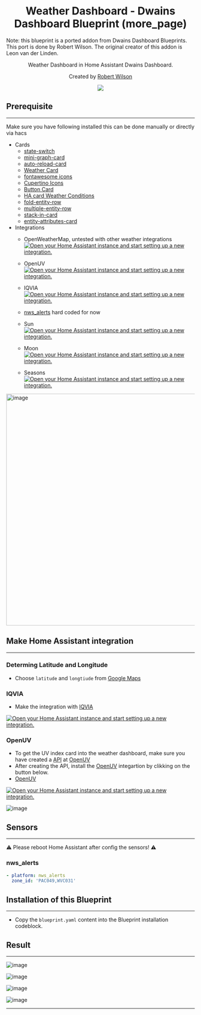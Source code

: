 <h1 align="center">Weather Dashboard - Dwains Dashboard Blueprint (more_page)</h1> 

Note: this blueprint is a ported addon from Dwains Dashboard Blueprints. This port is done by Robert Wilson. The original creator of this addon is Leon van der Linden.


<p align="center">Weather Dashboard in Home Assistant Dwains Dashboard.</p>


<p align="center">Created by <a href="https://github.com/rwilson131">Robert Wilson</a>
</p> 


<p align="center">
  <img src="https://user-images.githubusercontent.com/77990847/118019312-21797000-b359-11eb-8723-c4c2e49f4e7b.png" />
</p>






## Prerequisite
---
Make sure you have following installed this can be done manually or directly via hacs
- Cards
    - [state-switch](https://github.com/thomasloven/lovelace-state-switch)
    - [mini-graph-card](https://github.com/kalkih/mini-graph-card)
    - [auto-reload-card](https://github.com/ben8p/lovelace-auto-reload-card)
    - [Weather Card](https://github.com/bramkragten/weather-card)
    - [fontawesome icons](https://github.com/thomasloven/hass-fontawesome)
    - [Cupertino Icons](https://github.com/menahishayan/HomeAssistant-Cupertino-Icons)
    - [Button Card](https://github.com/custom-cards/button-card)
    - [HA card Weather Conditions](https://github.com/r-renato/ha-card-weather-conditions)
    - [fold-entity-row](https://github.com/thomasloven/lovelace-fold-entity-row)
    - [multiple-entity-row](https://github.com/benct/lovelace-multiple-entity-row)
    - [stack-in-card](https://github.com/custom-cards/stack-in-card)
    - [entity-attributes-card](https://github.com/custom-cards/entity-attributes-card)
- Integrations
    - OpenWeatherMap, untested with other weather integrations [![Open your Home Assistant instance and start setting up a new integration.](https://my.home-assistant.io/badges/config_flow_start.svg)](https://my.home-assistant.io/redirect/config_flow_start?domain=openweathermap)
    
    - OpenUV [![Open your Home Assistant instance and start setting up a new integration.](https://my.home-assistant.io/badges/config_flow_start.svg)](https://my.home-assistant.io/redirect/config_flow_start/?domain=openuv)

    - IQVIA [![Open your Home Assistant instance and start setting up a new integration.](https://my.home-assistant.io/badges/config_flow_start.svg)](https://my.home-assistant.io/redirect/config_flow_start/?domain=openuv)

    - [nws_alerts](https://github.com/finity69x2/nws_alerts) hard coded for now
    
    - Sun [![Open your Home Assistant instance and start setting up a new integration.](https://my.home-assistant.io/badges/config_flow_start.svg)](https://my.home-assistant.io/redirect/config_flow_start/?domain=sun)

    - Moon [![Open your Home Assistant instance and start setting up a new integration.](https://my.home-assistant.io/badges/config_flow_start.svg)](https://my.home-assistant.io/redirect/config_flow_start/?domain=moon)

    - Seasons [![Open your Home Assistant instance and start setting up a new integration.](https://my.home-assistant.io/badges/config_flow_start.svg)](https://my.home-assistant.io/redirect/config_flow_start/?domain=seasons)


<img width="618" alt="image" src="https://user-images.githubusercontent.com/77990847/114733529-b6ca1a00-9d43-11eb-876a-6f4beda466ec.png">



## Make Home Assistant integration 
---

### Determing Latitude and Longitude

- Choose `latitude` and `longtiude` from  [Google Maps](https://support.google.com/maps/answer/18539?hl=en&co=GENIE.Platform=Desktop) 

### IQVIA 
- Make the integration with [IQVIA](https://www.home-assistant.io/integrations/iqvia/)

[![Open your Home Assistant instance and start setting up a new integration.](https://my.home-assistant.io/badges/config_flow_start.svg)](https://my.home-assistant.io/redirect/config_flow_start?domain=iqvia)

### OpenUV
- To get the UV index card into the weather dashboard, make sure you have created a [API](https://www.openuv.io/) at [OpenUV](https://www.openuv.io/)
- After creating the API, install the [OpenUV](https://www.openuv.io/) integartion by clikking on the button below.
- [OpenUV](https://github.com/LRvdLinden/weather_dd_addon/blob/main/README.md#openuv)

[![Open your Home Assistant instance and start setting up a new integration.](https://my.home-assistant.io/badges/config_flow_start.svg)](https://my.home-assistant.io/redirect/config_flow_start/?domain=openuv)

![image](https://user-images.githubusercontent.com/77990847/117784741-28fb2500-b244-11eb-945a-19dc8f3c3ab0.png)

## Sensors 
___
:warning: Please reboot Home Assistant after config the sensors! :warning:
### nws_alerts 
```yaml
- platform: nws_alerts
  zone_id: 'PAC049,WVC031'
```

## Installation of this Blueprint
---
- Copy the `blueprint.yaml` content into the Blueprint installation codeblock.


## Result
---
![image](https://user-images.githubusercontent.com/77990847/117791717-e426bc80-b24a-11eb-8bab-d0a70fbab8f3.png)

![image](https://user-images.githubusercontent.com/77990847/117780215-b720dc80-b23f-11eb-9158-36574841576c.png)

![image](https://user-images.githubusercontent.com/77990847/117789187-5ba71c80-b248-11eb-8ddc-45f8029a4936.png)

![image](https://user-images.githubusercontent.com/77990847/117780368-d91a5f00-b23f-11eb-88b8-741e067910aa.png)




---
<!-- Enjoy the work from Leon van der Linden?

[![coffee](https://www.buymeacoffee.com/assets/img/custom_images/black_img.png)](https://www.buymeacoffee.com/LRvdLinden) -->
